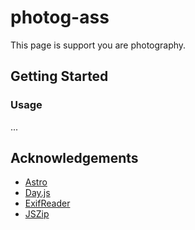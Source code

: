 # photog-ass

This page is support you are photography.

## Getting Started

### Usage

...

## Acknowledgements

- [Astro](https://astro.build/)
- [Day.js](https://day.js.org/)
- [ExifReader](https://github.com/mattiasw/ExifReader)
- [JSZip](https://stuk.github.io/jszip/)